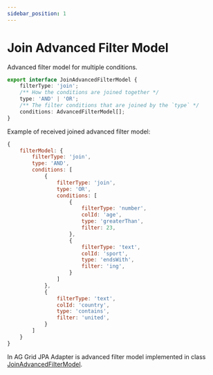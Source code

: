 ```yaml
---
sidebar_position: 1
---
```


# Join Advanced Filter Model
Advanced filter model for multiple conditions.

```typescript title="Join Advanced Filter Model structure"
export interface JoinAdvancedFilterModel {
    filterType: 'join';
    /** How the conditions are joined together */
    type: 'AND' | 'OR';
    /** The filter conditions that are joined by the `type` */
    conditions: AdvancedFilterModel[];
}
```

Example of received joined advanced filter model:
```javascript title="Join Advanced Filter Model example"
{
    filterModel: {
        filterType: 'join',
        type: 'AND',
        conditions: [
            {
                filterType: 'join',
                type: 'OR',
                conditions: [
                    {
                        filterType: 'number',
                        colId: 'age',
                        type: 'greaterThan',
                        filter: 23,
                    },
                    {
                        filterType: 'text',
                        colId: 'sport',
                        type: 'endsWith',
                        filter: 'ing',
                    }
                ]
            },
            {
                filterType: 'text',
                colId: 'country',
                type: 'contains',
                filter: 'united',
            }
        ]
    }
}
```

In AG Grid JPA Adapter is advanced filter model implemented in class [JoinAdvancedFilterModel](https://github.com/smolcan/ag-grid-jpa-adapter/blob/main/src/main/java/com/github/smolcan/aggrid/jpa/adapter/filter/advanced/JoinAdvancedFilterModel.java).
